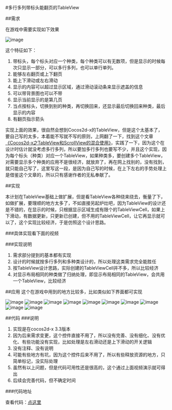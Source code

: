 #多行多列带标头能翻页的TableView

##需求

在游戏中需要实现如下效果

![image](README/a.png)

这个特征如下：

1. 带标头，每个标头对应一个种类，每个种类可以有无数项，但是显示的时候每次只显示一部分，可以多行多列，也可以单行单列。
2. 能够左右翻页或上下翻页
3. 能上下滑动或左右滑动
4. 显示的内容可以超过显示区域，通过滑动滚动条来显示遮盖的信息
5. 可以带背景图也可以不带
6. 显示当前显示的是第几页
7. 当点按标头，切换到别的种类，再切换回来，还显示最后切换回来种类，最后显示的内容
8. 有翻页指示箭头

实现上面的效果，很自然会想到Cocos2d-x的TableView，但是这个太基本了，要自己写的太多，本着能不写就不写的原则，上网翻了一下，找到这个文章[《Cocos2d-x之TableView和ScrollView的混合使用》](http://cn.cocos2d-x.org/tutorial/show?id=2252)，实践了一下，因为这个在设计时估计就没考虑多行多列，所以要加多行多列也要写不少，并且这个实现，因为每个标头（种类）对应一个TableView，如果种类多，要创建多个TableView，对需要显示多个种类的应用不是很经济，就放弃了，再在网上找别的，没有找到，就只能自己写了，这里写这一段，是因为自己写的时候，在上下左右的手势处理上是借鉴这个文章的，所以只有感谢作者的无私奉献了。

##实现

本计划在TableView基础上做扩展，但是看TableView各种绕来绕去，衡量了下，如做扩展，要理顺的地方太多了，不如直接另起炉灶吧，因为TableView的设计还是不错的，在显示的时候，只根据显示区域生成有限个的TableViewCell，如果上下滑动，有数据更新，只更新已创建，但不用的TableViewCell，让它再显示就可以了，这个实现比较经济，于是仿照这个设计思路。

###具体实现看下面的视频
<!-- <iframe frameborder="0" width="640" height="498" src="http://v.qq.com/iframe/player.html?vid=s0158tm8cmf&tiny=0&auto=0" allowfullscreen></iframe> -->

###实现说明
1. 需求部分提到的基本都有实现
2. 设计的时候就按多行多列和多种类设计的，所以处理这类需求完全能胜任
2. 按TableView设计思路，实际创建的TableViewCell并不多，所以比较经济
3. 对显示布局相同的种类做了归纳处理，即显示布局相同的TableView，会共用一个TableView，比较经济

##应用
这个在游戏中用到的地方比较多，比如类似如下界面都可实现

![image](README/b.jpeg)
![image](README/c.png)
![image](README/d.png)
![image](README/e.png)
![image](README/f.png)
![image](README/g.png)
![image](README/h.png)
![image](README/i.png)
![image](README/j.png)
![image](README/k.png)

##代码
###说明
1. 实现是在cocos2d-x 3.3版本
2. 因为后来需求变更，这个控件直接不用了，所以没有完善、没有细化、没有优化、有些功能没有实现，比如处理是左右滑动还是上下滑动的开关逻辑
3. 没有注释、没有说明
4. 可能有些地方有坑，因为这个控件后来不用了，所以有些释放资源的地方，只简单标记，没实际处理
5. 虽然有以上问题，但是代码可用性还是很高的，这个通过上面视频演示就可得出
6. 后续会完善代码，但不确定时间

###代码地址

查看代码：[点这里](https://github.com/sunjianhua/TablePageView) 



